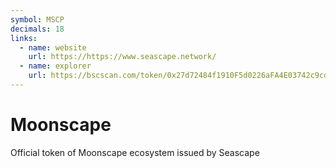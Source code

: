 ```yaml
---
symbol: MSCP
decimals: 18
links:
  - name: website
    url: https://https://www.seascape.network/
  - name: explorer
    url: https://bscscan.com/token/0x27d72484f1910F5d0226aFA4E03742c9cd2B297a
---
```


# Moonscape

Official token of Moonscape ecosystem issued by Seascape
